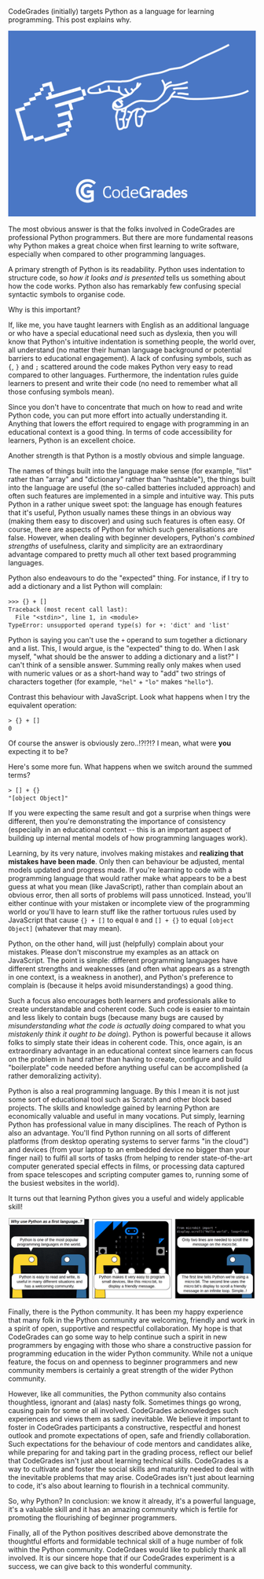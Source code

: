 <!---
.. title: Why Python?
.. slug: why-python
.. date: 2019-06-03 11:15:00 +0100
.. tags: 
.. category: 
.. link: 
.. description: 
.. type: text
.. author: Nicholas H.Tollervey
-->

CodeGrades (initially) targets Python as a language for learning programming.
This post explains why.

![Creation of Code](/images/creation_small.png)

The most obvious answer is that the folks involved in CodeGrades are
professional Python programmers. But there are more fundamental reasons why
Python makes a great choice when first learning to write software, especially
when compared to other programming languages.

A primary strength of Python is its readability. Python uses indentation
to structure code, so *how it looks and is presented* tells us something about
how the code works. Python also has remarkably few confusing special syntactic
symbols to organise code.

Why is this important?

If, like me, you have taught learners with English as an additional language or
who have a special educational need such as dyslexia, then you will know
that Python's intuitive indentation is something people, the world over, all
understand (no matter their human language background or potential barriers to
educational engagement). A lack of confusing symbols, such as `{`, `}` and `;`
scattered around the code makes Python very easy to read compared to other
languages. Furthermore, the indentation rules guide learners to present and
write their code (no need to remember what all those confusing symbols mean).

Since you don't have to concentrate that much on how to read and write Python
code, you can put more effort into actually understanding it. Anything that
lowers the effort required to engage with programming in an educational context
is a good thing. In terms of code accessibility for learners, Python is an
excellent choice.

Another strength is that Python is a mostly obvious and simple language.

The names of things built into the language make sense (for example, "list"
rather than "array" and "dictionary" rather than "hashtable"), the things
built into the language are useful (the so-called batteries included approach)
and often such features are implemented in a simple and intuitive way. This
puts Python in a rather unique sweet spot: the language has enough features
that it's useful, Python usually names these things in an obvious way (making
them easy to discover) and using such features is often easy. Of course,
there are aspects of Python for which such generalisations are false. However,
when dealing with beginner developers, Python's *combined strengths* of
usefulness, clarity and simplicity are an extraordinary advantage compared to
pretty much all other text based programming languages.

Python also endeavours to do the "expected" thing. For instance, if I try to
add a dictionary and a list Python will complain:

```text
>>> {} + []
Traceback (most recent call last):
  File "<stdin>", line 1, in <module>
TypeError: unsupported operand type(s) for +: 'dict' and 'list'
```

Python is saying you can't use the `+` operand to sum together a dictionary and
a list. This, I would argue, is the "expected" thing to do. When I ask myself,
"what should be the answer to adding a dictionary and a list?" I can't think of
a sensible answer. Summing really only makes when used with numeric values or
as a short-hand way to "add" two strings of characters together (for example,
`"hel"` + `"lo"` makes `"hello"`).

Contrast this behaviour with JavaScript. Look what happens when I try the
equivalent operation:

```text
> {} + []
0
```

Of course the answer is obviously zero..!?!?!? I mean, what were **you**
expecting it to be?

Here's some more fun. What happens when we switch around the summed terms?

```text
> [] + {}
"[object Object]"
```

If you were expecting the same result and got a surprise when things were
different, then you're demonstrating the importance of consistency (especially
in an educational context -- this is an important aspect of building
up internal mental models of how programming languages work).

Learning, by its very nature, involves making mistakes and **realizing that
mistakes have been made**. Only then can behaviour be adjusted, mental models
updated and progress made. If you're learning to code with a programming
language that would rather make what appears to be a best guess at what you
mean (like JavaScript), rather than complain about an obvious error, then all
sorts of problems will pass unnoticed. Instead, you'll either continue with
your mistaken or incomplete view of the programming world or you'll have to
learn stuff like the rather tortuous rules used by JavaScript that cause
`{} + []` to equal `0` and `[] + {}` to equal `[object Object]` (whatever that
may mean).

Python, on the other hand, will just (helpfully) complain about your mistakes.
Please don't misconstrue my examples as an attack on JavaScript. The point is
simple: different programming languages have different strengths and weaknesses
(and often what appears as a strength in one context, is a weakness in
another), and Python's preference to complain is (because it helps avoid
misunderstandings) a good thing.

Such a focus also encourages both learners and professionals alike to create
understandable and coherent code. Such code is easier to maintain and less
likely to contain bugs (because many bugs are caused by *misunderstanding what
the code is actually doing* compared to what you *mistakenly think it ought to
be doing*). Python is powerful because it allows folks to simply state their
ideas in coherent code. This, once again, is an extraordinary advantage in an
educational context since learners can focus on the problem in hand rather than
having to create, configure and build "boilerplate" code needed before anything
useful can be accomplished (a rather demoralizing activity).

Python is also a real programming language. By this I mean it is not just some
sort of educational tool such as Scratch and other block based projects. The
skills and knowledge gained by learning Python
are economically valuable and useful in many vocations. Put simply, learning
Python has professional value in many disciplines. The reach of Python is also
an advantage. You'll find Python running on all sorts of different platforms
(from desktop operating systems to server farms "in the cloud") and devices
(from your laptop to an embedded device no bigger than your finger nail) to
fulfil all sorts of tasks (from helping to render state-of-the-art computer
generated special effects in films, or processing data captured from space
telescopes and scripting computer games to, running some of the busiest
websites in the world).

It turns out that learning Python gives you a useful and widely applicable
skill!

<img src="/images/microbit.gif"/>

Finally, there is the Python community. It has been my happy experience that
many folk in the Python community are welcoming, friendly and work in a spirit
of open, supportive and respectful collaboration. My hope is that CodeGrades
can go some way to help continue such a spirit in new
programmers by engaging with those who share a constructive passion for
programming education in the wider Python community. While not a unique
feature, the focus on and openness to beginner programmers and new community
members is certainly a great strength of the wider Python community.

However, like all communities, the Python community also contains thoughtless,
ignorant and (alas) nasty folk. Sometimes things go wrong, causing pain for
some or all involved. CodeGrades acknowledges such experiences and views them
as sadly inevitable. We believe it important to foster in CodeGrades
participants a constructive, respectful and honest outlook and promote
expectations of open, safe and friendly collaboration. Such expectations for
the behaviour of code mentors and candidates alike, while preparing for and
taking part in the grading process, reflect our belief that CodeGrades isn't
just about learning technical skills. CodeGrades is a way to cultivate and
foster the social skills and maturity needed to deal with the inevitable
problems that may arise. CodeGrades isn't just about
learning to code, it's also about learning to flourish in a technical
community.

So, why Python? In conclusion: we know it already, it's a powerful language,
it's a valuable skill and it has an amazing community which is fertile for
promoting the flourishing of beginner programmers.

Finally, all of the Python positives described above demonstrate the
thoughtful efforts and formidable technical skill of a huge number of folk
within the Python community. CodeGrdaes would like to publicly thank all
involved. It is our sincere hope that if our CodeGrades experiment is a
success, we can give back to this wonderful community.
